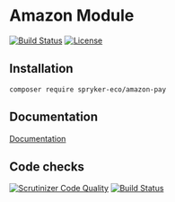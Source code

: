 # Amazon Module

[![Build Status](https://travis-ci.org/spryker-eco/amazon-pay.svg?branch=master)](https://travis-ci.org/spryker-eco/amazon-pay)
[![License](https://img.shields.io/github/license/spryker-eco/amazon-pay.svg?b=master)](https://github.com/spryker-eco/amazon-pay)

## Installation

```
composer require spryker-eco/amazon-pay
```

## Documentation

[Documentation](https://documentation.spryker.com/industry_partners/payment/amazonpay/amazon-pay.htm)

## Code checks

[![Scrutinizer Code Quality](https://scrutinizer-ci.com/g/spryker-eco/amazon-pay/badges/quality-score.png?b=master)](https://scrutinizer-ci.com/g/spryker-eco/amazon-pay/?branch=master)
[![Build Status](https://scrutinizer-ci.com/g/spryker-eco/amazon-pay/badges/build.png?b=master)](https://scrutinizer-ci.com/g/spryker-eco/amazon-pay/build-status/master)